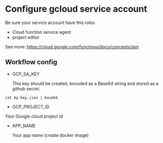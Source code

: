# Configure gcloud service account

Be sure your service account have this roles

- Cloud function service agent
- project editor

See more: https://cloud.google.com/functions/docs/concepts/iam

## Workflow config

- GCP_SA_KEY

  This key should be created, encoded as a Base64 string and stored as a github secret.

```
cat my-key.json | base64
```

- GCP_PROJECT_ID

Your Google cloud project id

- APP_NAME

  Your app name (create docker image)
